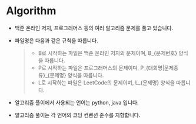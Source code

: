 # Algorithm
- 백준 온라인 저지, 프로그래머스 등의 여러 알고리즘 문제를 풀고 있습니다.
- 파일명은 다음과 같은 규칙을 따릅니다.
    > - B로 시작하는 파일은 백준 온라인 저지의 문제이며, B_{문제번호} 양식을 따릅니다. 
    > - P로 시작하는 파일은 프로그래머스의 문제이며, P_{대회명|문제종류}_{문제명} 양식을 따릅니다.
    > - L로 시작하는 파일은 LeetCode의 문제이며, L_{문제명} 양식을 따릅니다.

- 알고리즘 풀이에서 사용되는 언어는 python, java 입니다.
- 알고리즘 풀이는 각 언어의 코딩 컨벤션 준수를 지향합니다.
